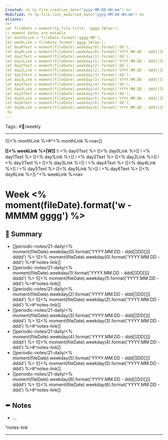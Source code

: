 ```yaml
---
Created: <% tp.file.creation_date("yyyy-MM-DD HH:mm") %>
Modified: <% tp.file.last_modified_date("yyyy-MM-DD HH:mm") %>
aliases: 
<%*
var fileDate = moment(tp.file.title, 'gggg-[W]ww');
// moment dates are mutable 
let monthLink = fileDate.format('gggg-MM');
let weekLink = fileDate.format('gggg-[W]ww');
let day0Text = moment(fileDate).weekday(0).format('dd');
let day0Link = moment(fileDate).weekday(0).format('YYYY.MM.DD - ddd[|]DD');
let day1Text = moment(fileDate).weekday(1).format('dd');
let day1Link = moment(fileDate).weekday(1).format('YYYY.MM.DD - ddd[|]DD');
let day2Text = moment(fileDate).weekday(2).format('dd');
let day2Link = moment(fileDate).weekday(2).format('YYYY.MM.DD - ddd[|]DD');
let day3Text = moment(fileDate).weekday(3).format('dd');
let day3Link = moment(fileDate).weekday(3).format('YYYY.MM.DD - ddd[|]DD');
let day4Text = moment(fileDate).weekday(4).format('dd');
let day4Link = moment(fileDate).weekday(4).format('YYYY.MM.DD - ddd[|]DD');
let day5Text = moment(fileDate).weekday(5).format('dd');
let day5Link = moment(fileDate).weekday(5).format('YYYY.MM.DD - ddd[|]DD');
let day6Text = moment(fileDate).weekday(6).format('dd');
let day6Link = moment(fileDate).weekday(6).format('YYYY.MM.DD - ddd[|]DD');
-%>
---
```


Tags:: #📅/weekly
___

![[<% monthLink %>#^<% monthLink %>nav]]

**[[<% weekLink %>|W]]** ⁞⁞ <% day0Text %> [[<% day0Link %>]] ⁞ <% day1Text %> [[<% day1Link %>]] ⁞ <% day2Text %> [[<% day2Link %>]] ⁞ <% day3Text %> [[<% day3Link %>]] ⁞ <% day4Text %> [[<% day4Link %>]] ⁞ <% day5Text %> [[<% day5Link %>]] ⁞ <% day6Text %> [[<% day6Link %>]] ^<% weekLink %>nav

# Week <% moment(fileDate).format('w - MMMM gggg') %>

## 📆 Summary

- [[periodic-notes/21-daily/<% moment(fileDate).weekday(0).format('YYYY.MM.DD - ddd[|]DD[]]] dddd') %>
  ![[<% moment(fileDate).weekday(0).format('YYYY.MM.DD - ddd') %>#^notes-link]]
- [[periodic-notes/21-daily/<% moment(fileDate).weekday(1).format('YYYY.MM.DD - ddd[|]DD[]]] dddd') %>
  ![[<% moment(fileDate).weekday(1).format('YYYY.MM.DD - ddd') %>#^notes-link]]
- [[periodic-notes/21-daily/<% moment(fileDate).weekday(2).format('YYYY.MM.DD - ddd[|]DD[]]] dddd') %>
  ![[<% moment(fileDate).weekday(2).format('YYYY.MM.DD - ddd') %>#^notes-link]]
- [[periodic-notes/21-daily/<% moment(fileDate).weekday(3).format('YYYY.MM.DD - ddd[|]DD[]]] dddd') %>
  ![[<% moment(fileDate).weekday(3).format('YYYY.MM.DD - ddd') %>#^notes-link]]
- [[periodic-notes/21-daily/<% moment(fileDate).weekday(4).format('YYYY.MM.DD - ddd[|]DD[]]] dddd') %>
  ![[<% moment(fileDate).weekday(4).format('YYYY.MM.DD - ddd') %>#^notes-link]]
- [[periodic-notes/21-daily/<% moment(fileDate).weekday(5).format('YYYY.MM.DD - ddd[|]DD[]]] dddd') %>
  ![[<% moment(fileDate).weekday(5).format('YYYY.MM.DD - ddd') %>#^notes-link]]
- [[periodic-notes/21-daily/<% moment(fileDate).weekday(6).format('YYYY.MM.DD - ddd[|]DD[]]] dddd') %>
  ![[<% moment(fileDate).weekday(6).format('YYYY.MM.DD - ddd') %>#^notes-link]]
  
## ✒ Notes

- …

^notes-link

___

